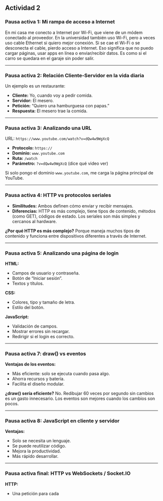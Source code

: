 ## Actividad 2

### Pausa activa 1: Mi rampa de acceso a Internet

En mi casa me conecto a Internet por Wi-Fi, que viene de un módem conectado al proveedor. En la universidad también uso Wi-Fi, pero a veces uso cable Ethernet si quiero mejor conexión. Si se cae el Wi-Fi o se desconecta el cable, pierdo acceso a Internet. Eso significa que no puedo cargar páginas, usar apps en línea o enviar/recibir datos. Es como si el carro se quedara en el garaje sin poder salir.

---

### Pausa activa 2: Relación Cliente-Servidor en la vida diaria

Un ejemplo es un restaurante:

- **Cliente:** Yo, cuando voy a pedir comida.
- **Servidor:** El mesero.
- **Petición:** “Quiero una hamburguesa con papas.”
- **Respuesta:** El mesero trae la comida.

---

### Pausa activa 3: Analizando una URL

URL: `https://www.youtube.com/watch?v=dQw4w9WgXcQ`

- **Protocolo:** `https://`
- **Dominio:** `www.youtube.com`
- **Ruta:** `/watch`
- **Parámetro:** `?v=dQw4w9WgXcQ` (dice qué video ver)

Si solo pongo el dominio `www.youtube.com`, me carga la página principal de YouTube.

---

### Pausa activa 4: HTTP vs protocolos seriales

- **Similitudes:** Ambos definen cómo enviar y recibir mensajes.
- **Diferencias:** HTTP es más complejo, tiene tipos de contenido, métodos (como GET), códigos de estado. Los seriales son más simples y cercanos al hardware.

**¿Por qué HTTP es más complejo?**
Porque maneja muchos tipos de contenido y funciona entre dispositivos diferentes a través de Internet.

---

### Pausa activa 5: Analizando una página de login

**HTML:**
- Campos de usuario y contraseña.
- Botón de “Iniciar sesión”.
- Textos y títulos.

**CSS:**
- Colores, tipo y tamaño de letra.
- Estilo del botón.

**JavaScript:**
- Validación de campos.
- Mostrar errores sin recargar.
- Redirigir si el login es correcto.

---

### Pausa activa 7: draw() vs eventos

**Ventajas de los eventos:**
- Más eficiente: solo se ejecuta cuando pasa algo.
- Ahorra recursos y batería.
- Facilita el diseño modular.

**¿draw() sería eficiente?**
No. Redibujar 60 veces por segundo sin cambios es un gasto innecesario. Los eventos son mejores cuando los cambios son pocos.

---

### Pausa activa 8: JavaScript en cliente y servidor

**Ventajas:**
- Solo se necesita un lenguaje.
- Se puede reutilizar código.
- Mejora la productividad.
- Más rápido desarrollar.

---

### Pausa activa final: HTTP vs WebSockets / Socket.IO

**HTTP:**
- Una petición para cada
